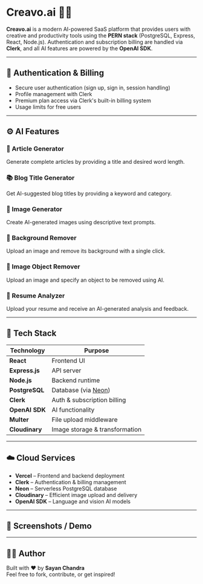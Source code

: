 # Creavo.ai 🧠✨

**Creavo.ai** is a modern AI-powered SaaS platform that provides users with creative and productivity tools using the **PERN stack** (PostgreSQL, Express, React, Node.js). Authentication and subscription billing are handled via **Clerk**, and all AI features are powered by the **OpenAI SDK**.

---

## 🔑 Authentication & Billing

- Secure user authentication (sign up, sign in, session handling)
- Profile management with Clerk
- Premium plan access via Clerk's built-in billing system
- Usage limits for free users

---

## ⚙️ AI Features

### 📝 Article Generator  
Generate complete articles by providing a title and desired word length.

### 📚 Blog Title Generator  
Get AI-suggested blog titles by providing a keyword and category.

### 🎨 Image Generator  
Create AI-generated images using descriptive text prompts.

### 🧼 Background Remover  
Upload an image and remove its background with a single click.

### 🧽 Image Object Remover  
Upload an image and specify an object to be removed using AI.

### 📄 Resume Analyzer  
Upload your resume and receive an AI-generated analysis and feedback.

---

## 🧰 Tech Stack

| Technology      | Purpose                             |
|------------------|-------------------------------------|
| **React**        | Frontend UI                         |
| **Express.js**   | API server                          |
| **Node.js**      | Backend runtime                     |
| **PostgreSQL**   | Database (via [Neon](https://neon.tech)) |
| **Clerk**        | Auth & subscription billing         |
| **OpenAI SDK**   | AI functionality                    |
| **Multer**       | File upload middleware              |
| **Cloudinary**   | Image storage & transformation      |

---

## ☁️ Cloud Services

- **Vercel** – Frontend and backend deployment  
- **Clerk** – Authentication & billing management  
- **Neon** – Serverless PostgreSQL database  
- **Cloudinary** – Efficient image upload and delivery  
- **OpenAI SDK** – Language and vision AI models

---

## 📸 Screenshots / Demo



---

## 👨‍💻 Author

Built with ❤️ by **Sayan Chandra**  
Feel free to fork, contribute, or get inspired!
